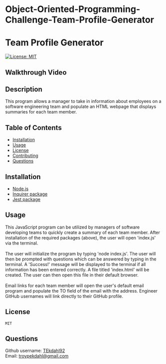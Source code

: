 # Object-Oriented-Programming-Challenge-Team-Profile-Generator

# Team Profile Generator
[![License: MIT](https://img.shields.io/badge/License-MIT-yellow.svg)](https://opensource.org/licenses/MIT)

## Walkthrough Video


## Description
This program allows a manager to take in information about employees on a software engineering team and populate an HTML webpage that displays summaries for each team member. 

## Table of Contents
- [Installation](#Installation)  
- [Usage](#Usage)
- [License](#License)
- [Contributing](#Contributing)
- [Questions](#Questions)

## Installation
- [Node.js](https://nodejs.org/en/)
- [Inquirer package](https://www.npmjs.com/package/inquirer)
- [Jest package](https://www.npmjs.com/package/jest)


## Usage
This JavaScript program can be utilized by managers of software developing teams to quickly create a summary of each team member. After installation of the required packages (above), the user will open 'index.js' via the terminal.
<br><br>
The user will initialize the program by typing 'node index.js'. The user will then be prompted with questions which can be answered by typing in the terminal. A 'Success!' message will be displayed to the terminal if all information has been entered correctly. A file titled 'index.html' will be created. The user can then open this file in their default browser.
<br><br>
Email links for each team member will open the user's default email program and populate the TO field of the email with the address. Engineer GitHub usernames will link directly to their GitHub profile.

## License
    MIT

## Questions
Github username: [TEkdahl92](https://github.com/Tekdahl92) <br>
Email: troypekdahl@gmail.com
